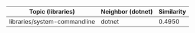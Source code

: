 | Topic (libraries) | Neighbor (dotnet) | Similarity |
|-------------|-------------------|------------|
| libraries/system-commandline | dotnet | 0.4950 |

